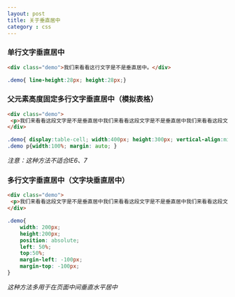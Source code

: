 ```yaml
---
layout: post
title: 关于垂直居中
category : css
---
```

### 单行文字垂直居中

```html
<div class="demo">我们来看看这行文字是不是垂直居中。</div>
```
```css
.demo{ line-height:28px; height:28px;}
```
<!--break-->

### 父元素高度固定多行文字垂直居中（模拟表格）

```html
<div class="demo">
 <p>我们来看看这段文字是不是垂直居中我们来看看这段文字是不是垂直居中我们来看看这段文字是不是垂直居中我们来看看这段文字是不是垂直居中我们来看看这段文字是不是垂直居中。</p>
</div>
```
```css
.demo{ display:table-cell; width:400px; height:300px; vertical-align:middle;}
.demo p{width:100%; margin: auto; }
```
*注意：这种方法不适合IE6、7*

### 多行文字垂直居中（文字块垂直居中）

```html
<div class="demo">
 <p>我们来看看这段文字是不是垂直居中我们来看看这段文字是不是垂直居中我们来看看这段文字是不是垂直居中我们来看看这段文字是不是垂直居中我们来看看这段文字是不是垂直居中。</p>
</div>
```
```css
.demo{
	width: 200px;
	height:200px;
	position: absolute;
	left: 50%;
	top:50%;
	margin-left: -100px;
	margin-top: -100px;
}
```
*这种方法多用于在页面中间垂直水平居中*
